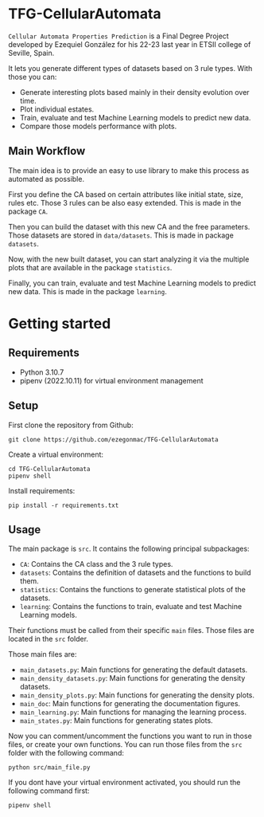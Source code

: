 # TFG-CellularAutomata

`Cellular Automata Properties Prediction` is a Final Degree Project
developed by Ezequiel González for his 22-23 last year in ETSII college of Seville, Spain.

It lets you generate different types of datasets based on 3 rule types.
With those you can:

- Generate interesting plots based mainly in their density evolution over time.
- Plot individual estates.
- Train, evaluate and test Machine Learning models to predict new data.
- Compare those models performance with plots.

## Main Workflow

The main idea is to provide an easy to use library to make this process as automated as possible.

First you define the CA based on certain attributes like initial state, size, rules etc. Those 3 rules can be also easy extended. This is made in the package `CA`.

Then you can build the dataset with this new CA and the free parameters. Those datasets are stored in `data/datasets`. This is made in package `datasets`.

Now, with the new built dataset, you can start analyzing it via the multiple plots that are available in the package `statistics`.

Finally, you can train, evaluate and test Machine Learning models to predict new data. This is made in the package `learning`.

# Getting started

## Requirements

- Python 3.10.7
- pipenv (2022.10.11) for virtual environment management

## Setup

First clone the repository from Github:
```
git clone https://github.com/ezegonmac/TFG-CellularAutomata
```

Create a virtual environment:
```
cd TFG-CellularAutomata
pipenv shell
```

Install requirements:
```
pip install -r requirements.txt
```

## Usage

The main package is `src`. It contains the following principal subpackages:

- `CA`: Contains the CA class and the 3 rule types.
- `datasets`: Contains the definition of datasets and the functions to build them.
- `statistics`: Contains the functions to generate statistical plots of the datasets.
- `learning`: Contains the functions to train, evaluate and test Machine Learning models.

Their functions must be called from their specific `main` files. Those files are located in the `src` folder.

Those main files are:

- `main_datasets.py`: Main functions for generating the default datasets.
- `main_density_datasets.py`: Main functions for generating the density datasets.
- `main_density_plots.py`: Main functions for generating the density plots.
- `main_doc`: Main functions for generating the documentation figures.
- `main_learning.py`: Main functions for managing the learning process.
- `main_states.py`: Main functions for generating states plots.

Now you can comment/uncomment the functions you want to run in those files, or create your own functions.
You can run those files from the `src` folder with the following command:
```
python src/main_file.py
```

If you dont have your virtual environment activated, you should run the following command first:
```
pipenv shell
```
